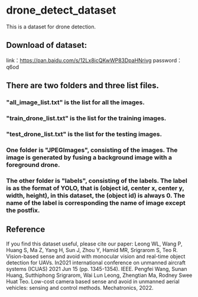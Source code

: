 # drone_detect_dataset
This is a dataset for drone detection.
## Download of dataset:
link：https://pan.baidu.com/s/12Lx8icQKwWP83DpaHNrivg 
password：q6od
## There are two folders and three list files.
### "all_image_list.txt" is the list for all the images.
### "train_drone_list.txt" is the list for the training images.
### "test_drone_list.txt" is the list for the testing images.
### One folder is "JPEGImages", consisting of the images. The image is generated by fusing a background image with a foreground drone.
### The other folder is "labels", consisting of the labels. The label is as the format of YOLO, that is (object id, center x, center y, width, height), in this dataset, the (object id) is always 0. The name of the label is corresponding the name of image except the postfix.
## Reference
If you find this dataset useful, please cite our paper:
Leong WL, Wang P, Huang S, Ma Z, Yang H, Sun J, Zhou Y, Hamid MR, Srigrarom S, Teo R. Vision-based sense and avoid with monocular vision and real-time object detection for UAVs. In2021 international conference on unmanned aircraft systems (ICUAS) 2021 Jun 15 (pp. 1345-1354). IEEE.
Pengfei Wang, Sunan Huang, Sutthiphong Srigrarom, Wai Lun Leong, Zhengtian Ma, Rodney Swee Huat Teo. Low-cost camera based sense and avoid in unmanned aerial vehicles: sensing and control methods. Mechatronics, 2022.
